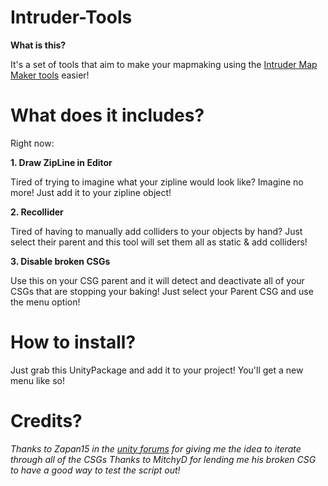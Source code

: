 # Intruder-Tools

**What is this?**

It's a set of tools that aim to make your mapmaking using the [Intruder Map Maker tools](https://sharklootgilt.superbossgames.com/wiki/index.php/IntruderMM) easier!

# What does it includes?

Right now:


 **1. Draw ZipLine in Editor**
 
Tired of trying to imagine what your zipline would look like? Imagine no more! 
Just add it to your zipline object!

 **2. Recollider**

Tired of having to manually add colliders to your objects by hand? Just select their parent and this tool will set them all as static & add colliders!
 
 **3. Disable broken CSGs**
	 
Use this on your CSG parent and it will detect and deactivate all of your CSGs that are stopping your baking!
Just select your Parent CSG and use the menu option!
	 


# How to install?


Just grab this UnityPackage and add it to your project! You'll get a new menu like so!

# Credits?
*Thanks to Zapan15 in the [unity forums](https://forum.unity.com/threads/progressive-gpu-error-failed-to-add-geometry-for-mesh-stud-mesh-is-missing-required-attribute-s.976230/#post-7092433) for giving me the idea to iterate through all of the CSGs*
 *Thanks to MitchyD for lending me his broken CSG to have a good way to test the script out!*

